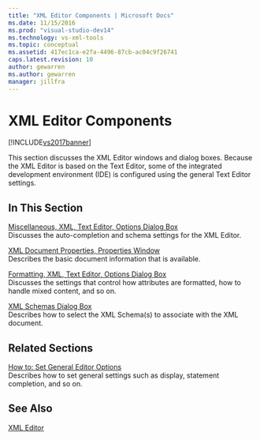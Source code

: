 ```yaml
---
title: "XML Editor Components | Microsoft Docs"
ms.date: 11/15/2016
ms.prod: "visual-studio-dev14"
ms.technology: vs-xml-tools
ms.topic: conceptual
ms.assetid: 417ec1ca-e2fa-4496-87cb-ac04c9f26741
caps.latest.revision: 10
author: gewarren
ms.author: gewarren
manager: jillfra
---
```

# XML Editor Components
[!INCLUDE[vs2017banner](../includes/vs2017banner.md)]

This section discusses the XML Editor windows and dialog boxes. Because the XML Editor is based on the Text Editor, some of the integrated development environment (IDE) is configured using the general Text Editor settings.  
  
## In This Section  
 [Miscellaneous, XML, Text Editor, Options Dialog Box](../xml-tools/miscellaneous-xml-text-editor-options-dialog-box.md)  
 Discusses the auto-completion and schema settings for the XML Editor.  
  
 [XML Document Properties, Properties Window](../xml-tools/xml-document-properties-properties-window.md)  
 Describes the basic document information that is available.  
  
 [Formatting, XML, Text Editor, Options Dialog Box](../xml-tools/formatting-xml-text-editor-options-dialog-box.md)  
 Discusses the settings that control how attributes are formatted, how to handle mixed content, and so on.  
  
 [XML Schemas Dialog Box](../xml-tools/xml-schemas-dialog-box.md)  
 Describes how to select the XML Schema(s) to associate with the XML document.  
  
## Related Sections  
 [How to: Set General Editor Options](http://msdn.microsoft.com/704e4a7b-2162-4bed-8a47-f4f6ffec98c2)  
 Describes how to set general settings such as display, statement completion, and so on.  
  
## See Also  
 [XML Editor](../xml-tools/xml-editor.md)
